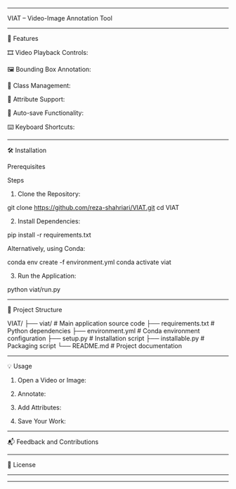 
---

VIAT – Video-Image Annotation Tool

 


---

🚀 Features

🎞️ Video Playback Controls: 

🖼️ Bounding Box Annotation: 

🎨 Class Management: 

📝 Attribute Support: 

💾 Auto-save Functionality: 

⌨️ Keyboard Shortcuts:  



---

🛠️ Installation

Prerequisites







 


Steps

1. Clone the Repository:

git clone https://github.com/reza-shahriari/VIAT.git
cd VIAT





2. Install Dependencies:

pip install -r requirements.txt





Alternatively, using Conda:

conda env create -f environment.yml
conda activate viat



3. Run the Application:

python viat/run.py






---

📂 Project Structure

VIAT/
├── viat/                  # Main application source code
├── requirements.txt       # Python dependencies
├── environment.yml        # Conda environment configuration
├── setup.py               # Installation script
├── installable.py         # Packaging script
└── README.md              # Project documentation




---

💡 Usage

1. Open a Video or Image: 


2. Annotate: 


3. Add Attributes: 


4. Save Your Work:  




---

📬 Feedback and Contributions

 


---

📄 License

 


---

 

---

